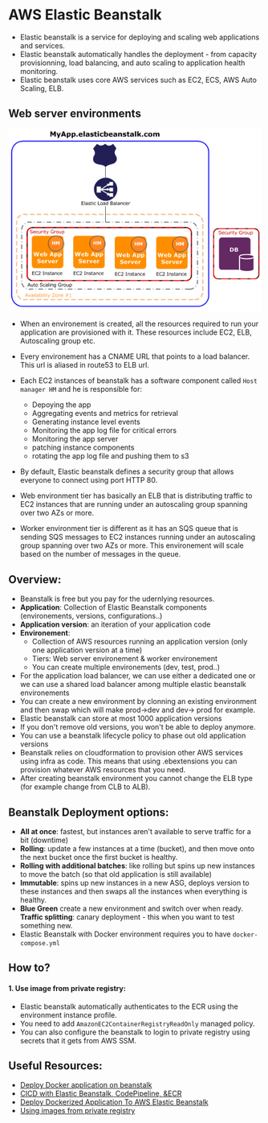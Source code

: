 # AWS Elastic Beanstalk

- Elastic beanstalk is a service for deploying and scaling web applications and services.
- Elastic beanstalk automatically handles the deployment - from capacity provisionning, load balancing, and auto scaling to application health monitoring.
- Elastic beanstalk uses core AWS services such as EC2, ECS, AWS Auto Scaling, ELB.

## Web server environments

![Beanstalk Environement](./../assets/aws/beanstalk_resources.png)

- When an environement is created, all the resources required to run your application are provisioned with it. These resources include EC2, ELB, Autoscaling group etc.
- Every environement has a CNAME URL that points to a load balancer. This url is aliased in route53 to ELB url.
- Each EC2 instances of beanstalk has a software component called `Host manager HM` and he is responsible for:
  - Depoying the app
  - Aggregating events and metrics for retrieval
  - Generating instance level events
  - Monitoring the app log file for critical errors
  - Monitoring the app server
  - patching instance components
  - rotating the app log file and pushing them to s3
- By default, Elastic beanstalk defines a security group that allows everyone to connect using port HTTP 80.

- Web environment tier has basically an ELB that is distributing traffic to EC2 instances that are running under an autoscaling group spanning over two AZs or more.
- Worker environment tier is different as it has an SQS queue that is sending SQS messages to EC2 instances running under an autoscaling group spanning over two AZs or more. This environement will scale based on the number of messages in the queue.

## Overview:

- Beanstalk is free but you pay for the udernlying resources.
- **Application**: Collection of Elastic Beanstalk components (environements, versions, configurations..)
- **Application version**: an iteration of your application code
- **Environement**:
  - Collection of AWS resources running an application version (only one application version at a time)
  - Tiers: Web server environement & worker environement
  - You can create multiple environements (dev, test, prod..)
- For the application load balancer, we can use either a dedicated one or we can use a shared load balancer among multiple elastic beanstalk environements
- You can create a new environment by clonning an existing environment and then swap which will make prod->dev and dev-> prod for example.
- Elastic beanstalk can store at most 1000 application versions
- If you don't remove old versions, you won't be able to deploy anymore.
- You can use a beanstalk lifecycle policy to phase out old application versions
- Beanstalk relies on cloudformation to provision other AWS services using infra as code. This means that using .ebextensions you can provision whatever AWS resources that you need.
- After creating beanstalk environment you cannot change the ELB type (for example change from CLB to ALB).

## Beanstalk Deployment options:

- **All at once**: fastest, but instances aren't available to serve traffic for a bit (downtime)
- **Rolling**: update a few instances at a time (bucket), and then move onto the next bucket once the first bucket is healthy.
- **Rolling with additional batches**: like rolling but spins up new instances to move the batch (so that old application is still available)
- **Immutable**: spins up new instances in a new ASG, deploys version to these instances and then swaps all the instances when everything is healthy.
- **Blue Green** create a new environment and switch over when ready.
  **Traffic splitting**: canary deployment - this when you want to test something new.
- Elastic Beanstalk with Docker environment requires you to have `docker-compose.yml`

## How to?

#### 1. Use image from private registry:

- Elastic beanstalk automatically authenticates to the ECR using the environment instance profile.
- You need to add `AmazonEC2ContainerRegistryReadOnly` managed policy.
- You can also configure the beanstalk to login to private registry using secrets that it gets from AWS SSM.

## Useful Resources:

- [Deploy Docker application on beanstalk](https://docs.aws.amazon.com/elasticbeanstalk/latest/dg/docker-quickstart.html)
- [CICD with Elastic Beanstalk, CodePipeline, &ECR](https://aws.plainenglish.io/ci-cd-with-elastic-beanstalk-codepipeline-ecr-515b23a5e2c9)
- [Deploy Dockerized Application To AWS Elastic Beanstalk
  ](https://bentranz.medium.com/deploy-dockerized-application-to-aws-elastic-beanstalk-f8a3cf2944a7)
- [Using images from private registry](https://docs.aws.amazon.com/elasticbeanstalk/latest/dg/docker-configuration.remote-repo.html)
